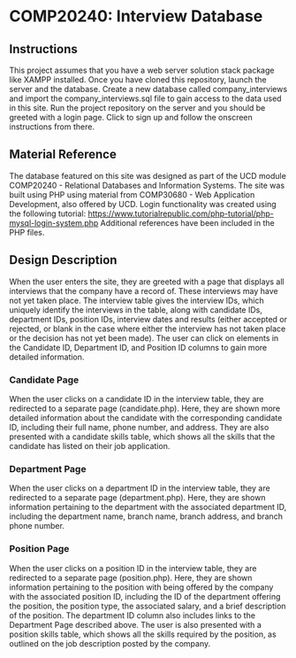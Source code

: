 # COMP20240: Interview Database

## Instructions
This project assumes that you have a web server solution stack package like XAMPP installed. Once you have cloned this repository, launch the server and the database. Create a new database called company_interviews and import the company_interviews.sql file to gain access to the data used in this site. Run the project repository on the server and you should be greeted with a login page. Click to sign up and follow the onscreen instructions from there.

## Material Reference
The database featured on this site was designed as part of the UCD module COMP20240 - Relational Databases and Information Systems. The site was built using PHP using material from COMP30680 - Web Application Development, also offered by UCD. Login functionality was created using the following tutorial: https://www.tutorialrepublic.com/php-tutorial/php-mysql-login-system.php Additional references have been included in the PHP files.

## Design Description
When the user enters the site, they are greeted with a page that displays all interviews that the company have a record of. These interviews may have not yet taken place. The interview table gives the interview IDs, which uniquely identify the interviews in the table, along with candidate IDs, department IDs, position IDs, interview dates and results (either accepted or rejected, or blank in the case where either the interview has not taken place or the decision has not yet been made). The user can click on elements in the Candidate ID, Department ID, and Position ID columns to gain more detailed information.

### Candidate Page
When the user clicks on a candidate ID in the interview table, they are redirected to a separate page (candidate.php). Here, they are shown more detailed information about the candidate with the corresponding candidate ID, including their full name, phone number, and address. They are also presented with a candidate skills table, which shows all the skills that the candidate has listed on their job application. 

### Department Page
When the user clicks on a department ID in the interview table, they are redirected to a separate page (department.php). Here, they are shown information pertaining to the department with the associated department ID, including the department name, branch name, branch address, and branch phone number.

### Position Page
When the user clicks on a position ID in the interview table, they are redirected to a separate page (position.php). Here, they are shown information pertaining to the position with being offered by the company with the associated position ID, including the ID of the department offering the position, the position type, the associated salary, and a brief description of the position. The department ID column also includes links to the Department Page described above. The user is also presented with a position skills table, which shows all the skills required by the position, as outlined on the job description posted by the company. 